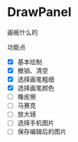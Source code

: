 # DrawPanel
画板什么的

功能点
* [x] 基本绘制
* [x] 撤销、清空
* [x] 选择画笔粗细
* [x] 选择画笔颜色
* [ ] 橡皮擦
* [ ] 马赛克
* [ ] 放大镜
* [ ] 选择手机图片
* [ ] 保存编辑后的图片
